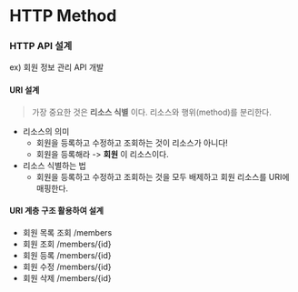 # HTTP Method

### HTTP API 설계
ex) 회원 정보 관리 API 개발

#### URI 설계
> 가장 중요한 것은 **리소스 식별** 이다. 리소스와 행위(method)를 분리한다.

- 리소스의 의미
    - 회원을 등록하고 수정하고 조회하는 것이 리소스가 아니다!
    - 회원을 등록해라 -> **회원** 이 리소스이다.
- 리소스 식별하는 법
    - 회원을 등록하고 수정하고 조회하는 것을 모두 배제하고 회원 리소스를 URI에 매핑한다.

#### URI 계층 구조 활용하여 설계
- 회원 목록 조회 /members
- 회원 조회 /members/{id}
- 회원 등록 /members/{id}
- 회원 수정 /members/{id}
- 회원 삭제 /members/{id}
